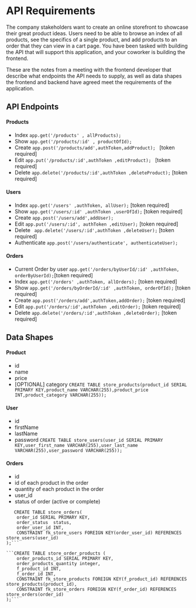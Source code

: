 # API Requirements
The company stakeholders want to create an online storefront to showcase their great product ideas. Users need to be able to browse an index of all products, see the specifics of a single product, and add products to an order that they can view in a cart page. You have been tasked with building the API that will support this application, and your coworker is building the frontend.

These are the notes from a meeting with the frontend developer that describe what endpoints the API needs to supply, as well as data shapes the frontend and backend have agreed meet the requirements of the application. 

## API Endpoints
#### Products
- Index ```app.get('/products' , allProducts); ```
- Show ``` app.get('/products/:id' , productOfId); ```
- Create ```app.post('/products/add',authToken,addProduct); ``` [token required]
- Edit ```app.put('/products/:id',authToken ,editProduct); ``` [token required]
- Delete ```app.delete('/products/:id',authToken ,deleteProduct);``` [token required]


#### Users
- Index ```app.get('/users' ,authToken, allUser);```  [token required]
- Show ```app.get('/users/:id' ,authToken ,userOfId);```  [token required]
- Create  ```app.post('/users/add',addUser);``` 
- Edit ```app.put('/users/:id', authToken ,editUser);``` [token required]
- Delete ``` app.delete('/users/:id',authToken ,deleteUser);``` [token required]
- Authenticate ```app.post('/users/authenticate', authenticateUser);```

#### Orders
- Current Order by user ```app.get('/orders/byUserId/:id' ,authToken, orderByUserId);```[token required]
- Index ```app.get('/orders' ,authToken, allOrders);```  [token required]
- Show ```app.get('/orders/byOrderId/:id' ,authToken, orderOfId);```  [token required]
- Create  ```app.post('/orders/add',authToken,addOrder);```  [token required]
- Edit ```app.put('/orders/:id',authToken ,editOrder);``` [token required]
- Delete ```app.delete('/orders/:id',authToken ,deleteOrder);``` [token required]

## Data Shapes
#### Product
-  id
- name
- price
- [OPTIONAL] category
```CREATE TABLE store_products(product_id SERIAL PRIMARY KEY,product_name VARCHAR(255),product_price INT,product_category VARCHAR(255)); ```

#### User
- id
- firstName
- lastName
- password
```CREATE TABLE store_users(user_id SERIAL PRIMARY KEY,user_first_name VARCHAR(255),user_last_name VARCHAR(255),user_password VARCHAR(255));```

#### Orders
- id
- id of each product in the order
- quantity of each product in the order
- user_id
- status of order (active or complete)
```CREATE TYPE status AS ENUM ('active', 'complete');
   CREATE TABLE store_orders(
    order_id SERIAL PRIMARY KEY,
    order_status  status,
    order_user_id INT,
    CONSTRAINT fk_store_users FOREIGN KEY(order_user_id) REFERENCES store_users(user_id)
);```

```CREATE TABLE store_order_products (
    order_products_id SERIAL PRIMARY KEY,
    order_products_quantity integer,
    f_product_id INT,
    f_order_id INT,
    CONSTRAINT fk_store_products FOREIGN KEY(f_product_id) REFERENCES store_products(product_id),
    CONSTRAINT fk_store_orders FOREIGN KEY(f_order_id) REFERENCES store_orders(order_id)
);```
